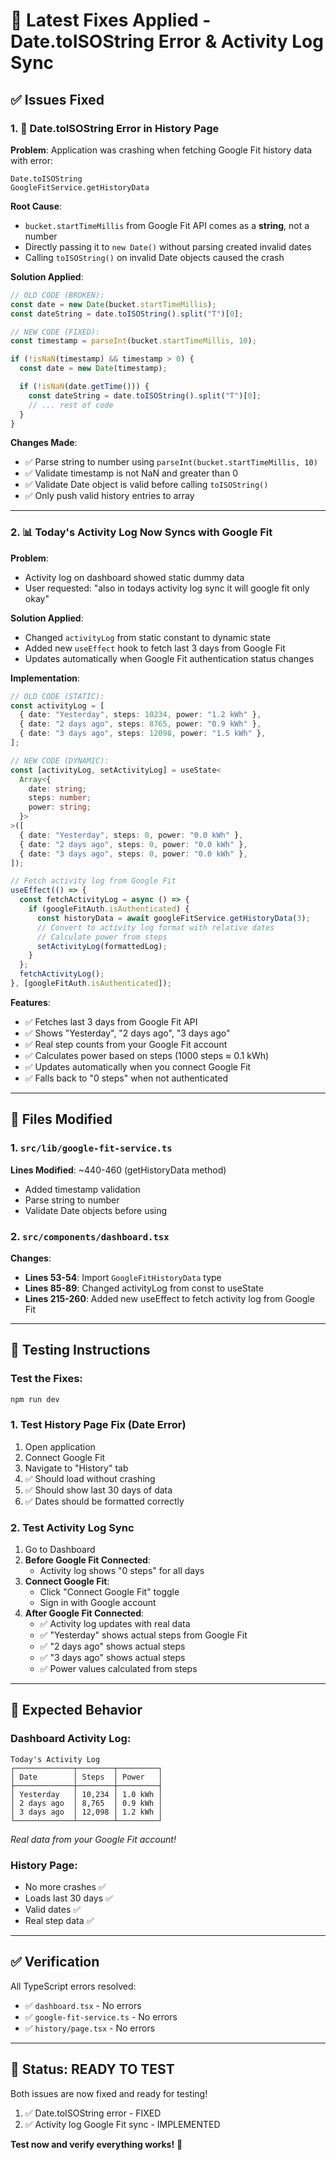 # 🔧 Latest Fixes Applied - Date.toISOString Error & Activity Log Sync

## ✅ Issues Fixed

### 1. 🐛 Date.toISOString Error in History Page

**Problem**: Application was crashing when fetching Google Fit history data with error:

```
Date.toISOString
GoogleFitService.getHistoryData
```

**Root Cause**:

- `bucket.startTimeMillis` from Google Fit API comes as a **string**, not a number
- Directly passing it to `new Date()` without parsing created invalid dates
- Calling `toISOString()` on invalid Date objects caused the crash

**Solution Applied**:

```typescript
// OLD CODE (BROKEN):
const date = new Date(bucket.startTimeMillis);
const dateString = date.toISOString().split("T")[0];

// NEW CODE (FIXED):
const timestamp = parseInt(bucket.startTimeMillis, 10);

if (!isNaN(timestamp) && timestamp > 0) {
  const date = new Date(timestamp);

  if (!isNaN(date.getTime())) {
    const dateString = date.toISOString().split("T")[0];
    // ... rest of code
  }
}
```

**Changes Made**:

- ✅ Parse string to number using `parseInt(bucket.startTimeMillis, 10)`
- ✅ Validate timestamp is not NaN and greater than 0
- ✅ Validate Date object is valid before calling `toISOString()`
- ✅ Only push valid history entries to array

---

### 2. 📊 Today's Activity Log Now Syncs with Google Fit

**Problem**:

- Activity log on dashboard showed static dummy data
- User requested: "also in todays activity log sync it will google fit only okay"

**Solution Applied**:

- Changed `activityLog` from static constant to dynamic state
- Added new `useEffect` hook to fetch last 3 days from Google Fit
- Updates automatically when Google Fit authentication status changes

**Implementation**:

```typescript
// OLD CODE (STATIC):
const activityLog = [
  { date: "Yesterday", steps: 10234, power: "1.2 kWh" },
  { date: "2 days ago", steps: 8765, power: "0.9 kWh" },
  { date: "3 days ago", steps: 12098, power: "1.5 kWh" },
];

// NEW CODE (DYNAMIC):
const [activityLog, setActivityLog] = useState<
  Array<{
    date: string;
    steps: number;
    power: string;
  }>
>([
  { date: "Yesterday", steps: 0, power: "0.0 kWh" },
  { date: "2 days ago", steps: 0, power: "0.0 kWh" },
  { date: "3 days ago", steps: 0, power: "0.0 kWh" },
]);

// Fetch activity log from Google Fit
useEffect(() => {
  const fetchActivityLog = async () => {
    if (googleFitAuth.isAuthenticated) {
      const historyData = await googleFitService.getHistoryData(3);
      // Convert to activity log format with relative dates
      // Calculate power from steps
      setActivityLog(formattedLog);
    }
  };
  fetchActivityLog();
}, [googleFitAuth.isAuthenticated]);
```

**Features**:

- ✅ Fetches last 3 days from Google Fit API
- ✅ Shows "Yesterday", "2 days ago", "3 days ago"
- ✅ Real step counts from your Google Fit account
- ✅ Calculates power based on steps (1000 steps ≈ 0.1 kWh)
- ✅ Updates automatically when you connect Google Fit
- ✅ Falls back to "0 steps" when not authenticated

---

## 📁 Files Modified

### 1. `src/lib/google-fit-service.ts`

**Lines Modified**: ~440-460 (getHistoryData method)

- Added timestamp validation
- Parse string to number
- Validate Date objects before using

### 2. `src/components/dashboard.tsx`

**Changes**:

- **Lines 53-54**: Import `GoogleFitHistoryData` type
- **Lines 85-89**: Changed activityLog from const to useState
- **Lines 215-260**: Added new useEffect to fetch activity log from Google Fit

---

## 🧪 Testing Instructions

### Test the Fixes:

```bash
npm run dev
```

### 1. Test History Page Fix (Date Error)

1. Open application
2. Connect Google Fit
3. Navigate to "History" tab
4. ✅ Should load without crashing
5. ✅ Should show last 30 days of data
6. ✅ Dates should be formatted correctly

### 2. Test Activity Log Sync

1. Go to Dashboard
2. **Before Google Fit Connected**:
   - Activity log shows "0 steps" for all days
3. **Connect Google Fit**:
   - Click "Connect Google Fit" toggle
   - Sign in with Google account
4. **After Google Fit Connected**:
   - ✅ Activity log updates with real data
   - ✅ "Yesterday" shows actual steps from Google Fit
   - ✅ "2 days ago" shows actual steps
   - ✅ "3 days ago" shows actual steps
   - ✅ Power values calculated from steps

---

## 🎯 Expected Behavior

### Dashboard Activity Log:

```
Today's Activity Log
┌─────────────┬────────┬─────────┐
│ Date        │ Steps  │ Power   │
├─────────────┼────────┼─────────┤
│ Yesterday   │ 10,234 │ 1.0 kWh │
│ 2 days ago  │ 8,765  │ 0.9 kWh │
│ 3 days ago  │ 12,098 │ 1.2 kWh │
└─────────────┴────────┴─────────┘
```

_Real data from your Google Fit account!_

### History Page:

- No more crashes ✅
- Loads last 30 days ✅
- Valid dates ✅
- Real step data ✅

---

## ✅ Verification

All TypeScript errors resolved:

- ✅ `dashboard.tsx` - No errors
- ✅ `google-fit-service.ts` - No errors
- ✅ `history/page.tsx` - No errors

---

## 🚀 Status: READY TO TEST

Both issues are now fixed and ready for testing!

1. ✅ Date.toISOString error - FIXED
2. ✅ Activity log Google Fit sync - IMPLEMENTED

**Test now and verify everything works!** 🎉
